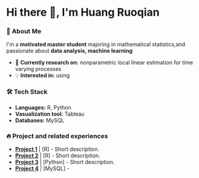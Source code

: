 # Hi there 👋, I'm Huang Ruoqian

### 🚀 **About Me**  
I'm a **motivated master student** majoring in mathematical statistics,and passionate about **data analysis, machine learning**
- 🔭 **Currently research on:** nonparametric local linear estimation for time varying processes   
- 💡 **Interested in:** using 


### 🛠 **Tech Stack**  
- **Languages:** R, Python 
- **Vasualization tool:** Tableau
- **Databases:** MySQL  

### 🔥 **Project and related experiences**  
- **[Project 1](https://github.com/RUOQIANHUNAG/My_fortfolio/blob/main/spatial_econometric_spillover_effect.Rmd)** | [R] - Short description.  
- **[Project 2](link)** | [R] - Short description.  
- **[Project 3](link)** | [Python] - Short description.
- **[Project 4](link)** | [MySQL] -  



